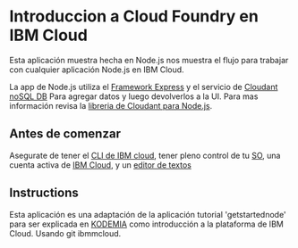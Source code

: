 # Introduccion a Cloud Foundry en IBM Cloud
Esta aplicación muestra hecha en Node.js nos muestra el flujo para trabajar con cualquier aplicación Node.js en IBM Cloud.

La app de Node.js utiliza el [Framework Express](https://expressjs.com) y el servicio de [Cloudant noSQL DB](https://console.bluemix.net/catalog/services/cloudant-nosql-db) Para agregar datos y luego devolverlos a la UI. Para mas información revisa la [libreria de Cloudant para Node.js](https://www.npmjs.com/package/cloudant).

## Antes de comenzar

Asegurate de tener el [CLI de IBM cloud](https://cloud.ibm.com/docs/cli?topic=cloud-cli-install-ibmcloud-cli),
tener pleno control de tu [SO](https://www.linuxadictos.com/razones-las-usar-linux-desarrollo.html), una cuenta activa de [IBM Cloud](console.bluemix.net), y un [editor de textos](https://code.visualstudio.com/)

## Instructions

Esta aplicación es una adaptación de la aplicación tutorial 'getstartednode' para ser explicada en [KODEMIA](https://kodemia.mx/) como introducción a la plataforma de IBM Cloud. Usando git ibmmcloud. 


